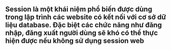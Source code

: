## Session là một khái niệm phổ biến được dùng trong lập trình các website có kết nối với cơ sở dữ liệu database. Đặc biệt các chức năng như đăng nhập, đăng xuất người dùng sẽ khó có thể thực hiện được nếu không sử dụng session web
